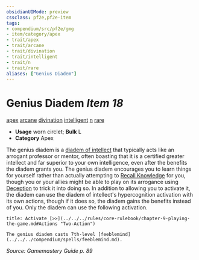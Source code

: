 ```yaml
---
obsidianUIMode: preview
cssclass: pf2e,pf2e-item
tags:
- compendium/src/pf2e/gmg
- item/category/apex
- trait/apex
- trait/arcane
- trait/divination
- trait/intelligent
- trait/n
- trait/rare
aliases: ["Genius Diadem"]
---
```

# Genius Diadem *Item 18*  
[apex](../../../Rules/traits/apex.md)  [arcane](../../../Rules/traits/arcane.md)  [divination](../../../Rules/traits/divination.md)  [intelligent](../../../Rules/traits/intelligent-gmg.md)  [n](../../../Rules/traits/neutral-b1.md)  [rare](../../../Rules/traits/rare.md)  

- **Usage** worn circlet; **Bulk** L
- **Category** Apex

The genius diadem is a [diadem of intellect](diadem-of-intellect.md) that typically acts like an arrogant professor or mentor, often boasting that it is a certified greater intellect and far superior to your own intelligence, even after the benefits the diadem grants you. The genius diadem encourages you to learn things for yourself rather than actually attempting to [Recall Knowledge](../../../Rules/actions/recall-knowledge.md) for you, though you or your allies might be able to play on its arrogance using [Deception](../../skills.md#Deception) to trick it into doing so. In addition to allowing you to activate it, the diadem can use the diadem of intellect's hypercognition activation with its own actions, though if it does so, the diadem gains the benefits instead of you. Only the diadem can use the following activation.

```ad-embed-ability
title: Activate [>>](../../../rules/core-rulebook/chapter-9-playing-the-game.md#Actions "Two-Action")

The genius diadem casts 7th-level [feeblemind](../../../compendium/spells/feeblemind.md).
```

*Source: Gamemastery Guide p. 89*
